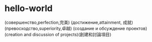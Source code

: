 # hello-world
(совершенство,perfection,完美) (достижение,attainment, 成就) (превосходство,superiority,卓越)
(создание и обсуждение проектов)(creation and discussion of projects)(創建和討論項目)
